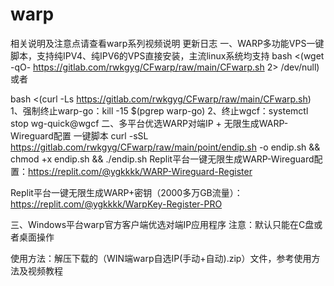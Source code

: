 # warp

相关说明及注意点请查看warp系列视频说明 更新日志
一、WARP多功能VPS一键脚本，支持纯IPV4、纯IPV6的VPS直接安装，主流linux系统均支持
bash <(wget -qO- https://gitlab.com/rwkgyg/CFwarp/raw/main/CFwarp.sh 2> /dev/null)
或者

bash <(curl -Ls https://gitlab.com/rwkgyg/CFwarp/raw/main/CFwarp.sh)
1、强制终止warp-go：kill -15 $(pgrep warp-go) 
2、终止wgcf：systemctl stop wg-quick@wgcf
二、多平台优选WARP对端IP + 无限生成WARP-Wireguard配置 一键脚本
curl -sSL https://gitlab.com/rwkgyg/CFwarp/raw/main/point/endip.sh -o endip.sh && chmod +x endip.sh && ./endip.sh
Replit平台一键无限生成WARP-Wireguard配置：https://replit.com/@ygkkkk/WARP-Wireguard-Register

Replit平台一键无限生成WARP+密钥（2000多万GB流量）：https://replit.com/@ygkkkk/WarpKey-Register-PRO

三、Windows平台warp官方客户端优选对端IP应用程序
注意：默认只能在C盘或者桌面操作

使用方法：解压下载的（WIN端warp自选IP(手动+自动).zip）文件，参考使用方法及视频教程

